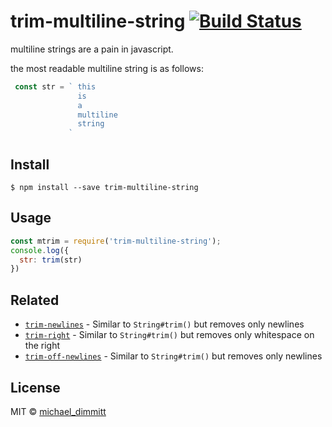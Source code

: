 # trim-multiline-string [![Build Status](https://travis-ci.org/sindresorhus/trim-left.svg?branch=master)](https://travis-ci.org/sindresorhus/trim-left)

multiline strings are a pain in javascript.

the most readable multiline string is as follows: 
```javascript
 const str = ` this 
               is 
               a
               multiline
               string
             `
```

## Install

```
$ npm install --save trim-multiline-string
```

## Usage

```js
const mtrim = require('trim-multiline-string');
console.log({
  str: trim(str)
})
```

## Related
- [`trim-newlines`](https://github.com/sindresorhus/trim-newlines) - Similar to `String#trim()` but removes only newlines
- [`trim-right`](https://github.com/sindresorhus/trim-right) - Similar to `String#trim()` but removes only whitespace on the right
- [`trim-off-newlines`](https://github.com/stevemao/trim-off-newlines) - Similar to `String#trim()` but removes only newlines


## License

MIT © [michael_dimmitt](https://michaeldimmitt.github.io/michaeldimmitt/)

